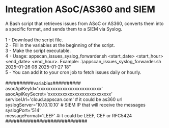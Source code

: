 # Integration ASoC/AS360 and SIEM
A Bash script that retrieves issues from ASoC or AS360, converts them into a specific format, and sends them to a SIEM via Syslog.<br>
<br>
1 - Download the script file.<br>
2 - Fill in the variables at the beginning of the script.<br>
3 - Make the script executable. <br>
4 - Usage: appscan_issues_syslog_forwarder.sh <start_date> <start_hour> <end_date> <end_hour>. Example: .\appscan_issues_syslog_forwarder.sh 2025-01-26 08 2025-01-27 18"<br>
5 - You can add it to your cron job to fetch issues daily or hourly.<br>
<br>
##########variables##########<br>
asocApiKeyId='xxxxxxxxxxxxxxxxxxxxxxxxxx'<br>
asocApiKeySecret='xxxxxxxxxxxxxxxxxxxxxxxxxx'<br>
serviceUrl='cloud.appscan.com' # it could be as360 url<br>
syslogServer='10.10.10.10' # SIEM IP that will receive the messages<br>
syslogPort='514'<br>
messageFormat='LEEF' #i t could be LEEF, CEF or RFC5424<br>
#############################<br>
